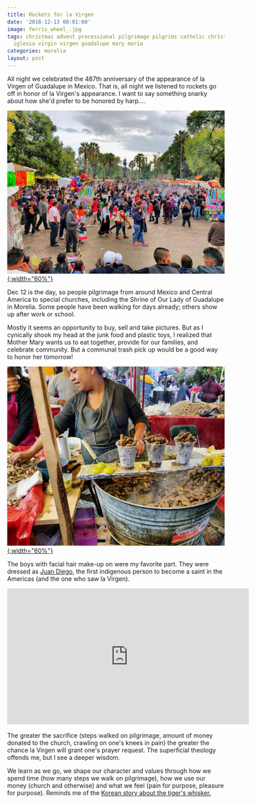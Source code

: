 ```yaml
---
title: Rockets for la Virgen
date: '2018-12-13 00:01:00'
image: ferris_wheel_.jpg
tags: christmas advent processional pilgrimage pilgrims catholic christian church
  iglesia virgin virgen guadalupe mary maria
categories: morelia
layout: post
---
```


All night we celebrated the 487th anniversary of the appearance of la Virgen of Guadalupe in Mexico. That is, all night we listened to rockets go off in honor of la Virgen's appearance. I want to say something snarky about how she'd prefer to be honored by harp....

[![](/images/virgin_crowd_.jpg){:width="60%"}](/images/virgin_crowd.jpg)

Dec 12 is the day, so people pilgrimage from around Mexico and Central America to special churches, including the Shrine of Our Lady of Guadalupe in Morelia. Some people have been walking for days already; others show up after work or school.


Mostly it seems an opportunity to buy, sell and take pictures. But as I cynically shook my head at the junk food and plastic toys, I realized that Mother Mary wants us to eat together, provide for our families, and celebrate community. But a communal trash pick up would be a good way to honor her tomorrow!

[![](/images/boiled_peanuts_.jpg){:width="60%"}](/images/boiled_peanuts.jpg)


The boys with facial hair make-up on were my favorite part. They were dressed as [Juan Diego](https://en.wikipedia.org/wiki/Juan_Diego), the first indigenous person to become a saint in the Americas (and the one who saw la Virgen).

<iframe width="560" height="315" src="https://www.youtube-nocookie.com/embed/Rql1B4OgjQg" frameborder="0" allow="accelerometer; autoplay; encrypted-media; gyroscope; picture-in-picture" allowfullscreen></iframe>


The greater the sacrifice (steps walked on pilgrimage, amount of money donated to the church, crawling on one's knees in pain) the greater the chance la Virgen will grant one's prayer request. The superficial theology offends me, but I see a deeper wisdom.

We learn as we go, we shape our character and values through how we spend time (how many steps we walk on pilgrimage), how we use our money (church and otherwise) and what we feel (pain for purpose, pleasure for purpose). Reminds me of the [Korean story about the tiger's whisker.](https://www.storiestogrowby.org/story/tigers-whisker/)